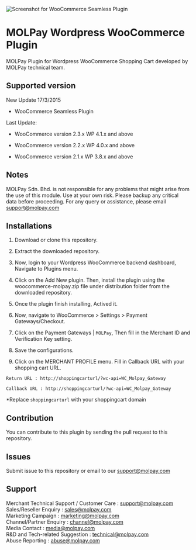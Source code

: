 ![Screenshot for WooCommerce Seamless Plugin](https://cloud.githubusercontent.com/assets/6263224/6680657/489316a2-cc95-11e4-8bf2-356b3c1f4526.jpg)

MOLPay Wordpress WooCommerce Plugin
=====================

MOLPay Plugin for Wordpress WooCommerce Shopping Cart developed by MOLPay technical team.


Supported version
-----------------
New Update 17/3/2015

- WooCommerce Seamless Plugin

Last Update:

- WooCommerce version 2.3.x WP 4.1.x and above

- WooCommerce version 2.2.x WP 4.0.x and above

- WooCommerce version 2.1.x WP 3.8.x and above

Notes
-----

MOLPay Sdn. Bhd. is not responsible for any problems that might arise from the use of this module. 
Use at your own risk. Please backup any critical data before proceeding. For any query or 
assistance, please email support@molpay.com 


Installations
-------------

1. Download or clone this repository.

2. Extract the downloaded repository.

2. Now, login to your Wordpress WooCommerce backend dashboard, Navigate to Plugins menu.

3. Click on the Add New plugin. Then, install the plugin using the woocommerce-molpay.zip file under distribution folder from the downloaded repository.

4. Once the plugin finish installing, Actived it.

5. Now, navigate to WooCommerce > Settings > Payment Gateways/Checkout.

6. Click on the Payment Gateways | `MOLPay`, Then fill in the Merchant ID and Verification Key setting.

7. Save the configurations.

8. Click on the MERCHANT PROFILE menu. Fill in Callback URL with your shopping cart URL.

  ``Return URL : http://shoppingcarturl/?wc-api=WC_Molpay_Gateway``

  ``Callback URL : http://shoppingcarturl/?wc-api=WC_Molpay_Gateway`` 
  
*Replace `shoppingcarturl` with your shoppingcart domain

Contribution
------------

You can contribute to this plugin by sending the pull request to this repository.


Issues
------------

Submit issue to this repository or email to our support@molpay.com


Support
-------

Merchant Technical Support / Customer Care : support@molpay.com <br>
Sales/Reseller Enquiry : sales@molpay.com <br>
Marketing Campaign : marketing@molpay.com <br>
Channel/Partner Enquiry : channel@molpay.com <br>
Media Contact : media@molpay.com <br>
R&D and Tech-related Suggestion : technical@molpay.com <br>
Abuse Reporting : abuse@molpay.com
